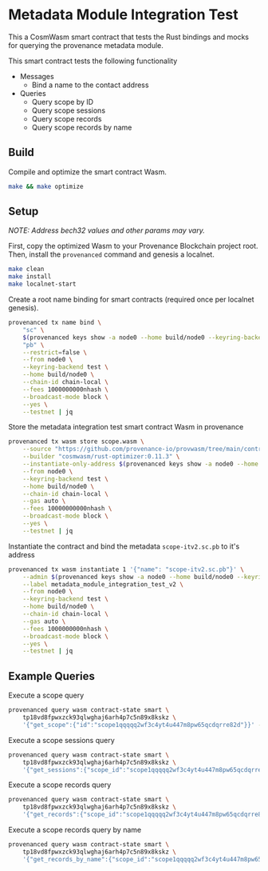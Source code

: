 # Metadata Module Integration Test

This a CosmWasm smart contract that tests the Rust bindings and mocks for querying the provenance
metadata module.

This smart contract tests the following functionality

- Messages
  - Bind a name to the contact address
- Queries
  - Query scope by ID
  - Query scope sessions
  - Query scope records
  - Query scope records by name

## Build

Compile and optimize the smart contract Wasm.

```bash
make && make optimize
```

## Setup

_NOTE: Address bech32 values and other params may vary._

First, copy the optimized Wasm to your Provenance Blockchain project root.
Then, install the `provenanced` command and genesis a localnet.

```bash
make clean
make install
make localnet-start
```

Create a root name binding for smart contracts (required once per localnet genesis).

```bash
provenanced tx name bind \
    "sc" \
    $(provenanced keys show -a node0 --home build/node0 --keyring-backend test --testnet) \
    "pb" \
    --restrict=false \
    --from node0 \
    --keyring-backend test \
    --home build/node0 \
    --chain-id chain-local \
    --fees 1000000000nhash \
    --broadcast-mode block \
    --yes \
    --testnet | jq
```

Store the metadata integration test smart contract Wasm in provenance

```bash
provenanced tx wasm store scope.wasm \
    --source "https://github.com/provenance-io/provwasm/tree/main/contracts/scope" \
    --builder "cosmwasm/rust-optimizer:0.11.3" \
    --instantiate-only-address $(provenanced keys show -a node0 --home build/node0 --keyring-backend test --testnet) \
    --from node0 \
    --keyring-backend test \
    --home build/node0 \
    --chain-id chain-local \
    --gas auto \
    --fees 10000000000nhash \
    --broadcast-mode block \
    --yes \
    --testnet | jq
```

Instantiate the contract and bind the metadata `scope-itv2.sc.pb` to it's address

```bash
provenanced tx wasm instantiate 1 '{"name": "scope-itv2.sc.pb"}' \
    --admin $(provenanced keys show -a node0 --home build/node0 --keyring-backend test --testnet) \
    --label metadata_module_integration_test_v2 \
    --from node0 \
    --keyring-backend test \
    --home build/node0 \
    --chain-id chain-local \
    --gas auto \
    --fees 1000000000nhash \
    --broadcast-mode block \
    --yes \
    --testnet | jq
```

## Example Queries

Execute a scope query

```bash
provenanced query wasm contract-state smart \
    tp18vd8fpwxzck93qlwghaj6arh4p7c5n89x8kskz \
    '{"get_scope":{"id":"scope1qqqqq2wf3c4yt4u447m8pw65qcdqrre82d"}}' -t -o json | jq
```

Execute a scope sessions query

```bash
provenanced query wasm contract-state smart \
    tp18vd8fpwxzck93qlwghaj6arh4p7c5n89x8kskz \
    '{"get_sessions":{"scope_id":"scope1qqqqq2wf3c4yt4u447m8pw65qcdqrre82d"}}' -t -o json | jq
```

Execute a scope records query

```bash
provenanced query wasm contract-state smart \
    tp18vd8fpwxzck93qlwghaj6arh4p7c5n89x8kskz \
    '{"get_records":{"scope_id":"scope1qqqqq2wf3c4yt4u447m8pw65qcdqrre82d"}}' -t -o json | jq
```

Execute a scope records query by name

```bash
provenanced query wasm contract-state smart \
    tp18vd8fpwxzck93qlwghaj6arh4p7c5n89x8kskz \
    '{"get_records_by_name":{"scope_id":"scope1qqqqq2wf3c4yt4u447m8pw65qcdqrre82d","name":"loan"}}' -t -o json | jq
```
